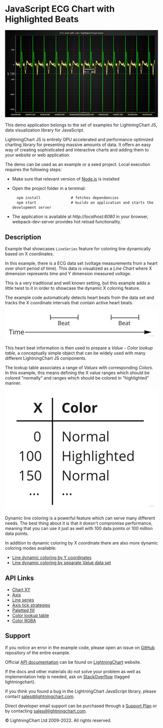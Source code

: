 # JavaScript ECG Chart with Highlighted Beats

![JavaScript ECG Chart with Highlighted Beats](linePaletteX-darkGold.png)

This demo application belongs to the set of examples for LightningChart JS, data visualization library for JavaScript.

LightningChart JS is entirely GPU accelerated and performance optimized charting library for presenting massive amounts of data. It offers an easy way of creating sophisticated and interactive charts and adding them to your website or web application.

The demo can be used as an example or a seed project. Local execution requires the following steps:

-   Make sure that relevant version of [Node.js](https://nodejs.org/en/download/) is installed
-   Open the project folder in a terminal:

          npm install              # fetches dependencies
          npm start                # builds an application and starts the development server

-   The application is available at _http://localhost:8080_ in your browser, webpack-dev-server provides hot reload functionality.


## Description

Example that showcases `LineSeries` feature for coloring line dynamically based on X coordinates.

In this example, there is a ECG data set (voltage measurements from a heart over short period of time).
This data is visualized as a _Line Chart_ where X dimension represents _time_ and Y dimension measured _voltage_.

This is a very traditional and well known setting, but this example adds a little twist to it in order to showcase the dynamic X coloring feature.

The example code automatically detects heart beats from the data set and tracks the X coordinate intervals that contain active heart beats.

[//]: # 'IMPORTANT: The assets will not show before README.md is built - relative path is different!'

![](./assets/picture1.jpg)

This heart beat information is then used to prepare a _Value - Color lookup table_, a conceptually simple object that can be widely used with many different LightningChart JS components.

The lookup table associates a range of _Values_ with corresponding _Colors_. In this example, this means defining the X value ranges which should be colored "normally" and ranges which should be colored in "highlighted" manner.

[//]: # 'IMPORTANT: The assets will not show before README.md is built - relative path is different!'

![](./assets/picture2.jpg)

Dynamic line coloring is a powerful feature which can serve many different needs. The best thing about it is that it doesn't compromise performance, meaning that you can use it just as well with 100 data points or 100 million data points.

In addition to dynamic coloring by X coordinate there are also more dynamic coloring modes available:

-   [Line dynamic coloring by Y coordinates](https://lightningchart.com/lightningchart-js-interactive-examples/examples/lcjs-example-0051-linePaletteY.html)
-   [Line dynamic coloring by separate Value data set](https://lightningchart.com/lightningchart-js-interactive-examples/examples/lcjs-example-0052-linePaletteValue.html)


## API Links

* [Chart XY]
* [Axis]
* [Line series]
* [Axis tick strategies]
* [Paletted fill]
* [Color lookup table]
* [Color RGBA]


## Support

If you notice an error in the example code, please open an issue on [GitHub][0] repository of the entire example.

Official [API documentation][1] can be found on [LightningChart][2] website.

If the docs and other materials do not solve your problem as well as implementation help is needed, ask on [StackOverflow][3] (tagged lightningchart).

If you think you found a bug in the LightningChart JavaScript library, please contact sales@lightningchart.com.

Direct developer email support can be purchased through a [Support Plan][4] or by contacting sales@lightningchart.com.

[0]: https://github.com/Arction/
[1]: https://lightningchart.com/lightningchart-js-api-documentation/
[2]: https://lightningchart.com
[3]: https://stackoverflow.com/questions/tagged/lightningchart
[4]: https://lightningchart.com/support-services/

© LightningChart Ltd 2009-2022. All rights reserved.


[Chart XY]: https://lightningchart.com/js-charts/api-documentation/v7.0.1/classes/ChartXY.html
[Axis]: https://lightningchart.com/js-charts/api-documentation/v7.0.1/classes/Axis.html
[Line series]: https://lightningchart.com/js-charts/api-documentation/v7.0.1/classes/LineSeries.html
[Axis tick strategies]: https://lightningchart.com/js-charts/api-documentation/v7.0.1/variables/AxisTickStrategies.html
[Paletted fill]: https://lightningchart.com/js-charts/api-documentation/v7.0.1/classes/PalettedFill.html
[Color lookup table]: https://lightningchart.com/js-charts/api-documentation/v7.0.1/classes/LUT.html
[Color RGBA]: https://lightningchart.com/js-charts/api-documentation/v7.0.1/functions/ColorRGBA.html

